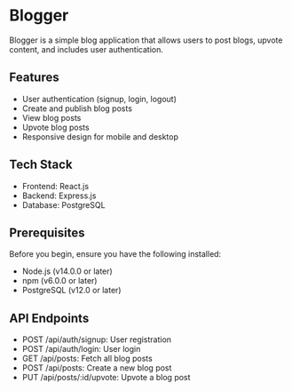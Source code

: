 # Blogger

Blogger is a simple blog application that allows users to post blogs, upvote content, and includes user authentication.

## Features

- User authentication (signup, login, logout)
- Create and publish blog posts
- View blog posts
- Upvote blog posts
- Responsive design for mobile and desktop

## Tech Stack

- Frontend: React.js
- Backend: Express.js
- Database: PostgreSQL

## Prerequisites

Before you begin, ensure you have the following installed:
- Node.js (v14.0.0 or later)
- npm (v6.0.0 or later)
- PostgreSQL (v12.0 or later)



## API Endpoints

- POST /api/auth/signup: User registration
- POST /api/auth/login: User login
- GET /api/posts: Fetch all blog posts
- POST /api/posts: Create a new blog post
- PUT /api/posts/:id/upvote: Upvote a blog post
